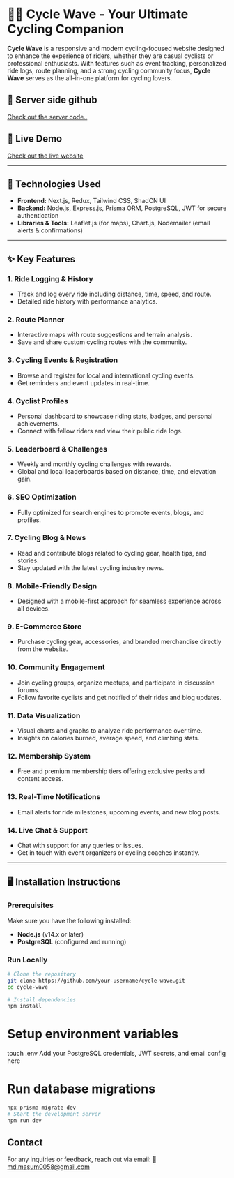



# 🚴‍♂️ Cycle Wave - Your Ultimate Cycling Companion

**Cycle Wave** is a responsive and modern cycling-focused website designed to enhance the experience of riders, whether they are casual cyclists or professional enthusiasts. With features such as event tracking, personalized ride logs, route planning, and a strong cycling community focus, **Cycle Wave** serves as the all-in-one platform for cycling lovers.

## 🚀 Server side github
[Check out the server code.. ](https://github.com/developerMasum/cycle-wave-server-Prisma--postgreSQL-)

## 🚀 Live Demo  
[Check out the live website](https://cycle-wave.vercel.app/)

---

## 📂 Technologies Used

- **Frontend:** Next.js, Redux, Tailwind CSS, ShadCN UI  
- **Backend:** Node.js, Express.js, Prisma ORM, PostgreSQL, JWT for secure authentication  
- **Libraries & Tools:** Leaflet.js (for maps), Chart.js, Nodemailer (email alerts & confirmations)

---

## ✨ Key Features

### 1. Ride Logging & History
- Track and log every ride including distance, time, speed, and route.
- Detailed ride history with performance analytics.

### 2. Route Planner
- Interactive maps with route suggestions and terrain analysis.
- Save and share custom cycling routes with the community.

### 3. Cycling Events & Registration
- Browse and register for local and international cycling events.
- Get reminders and event updates in real-time.

### 4. Cyclist Profiles
- Personal dashboard to showcase riding stats, badges, and personal achievements.
- Connect with fellow riders and view their public ride logs.

### 5. Leaderboard & Challenges
- Weekly and monthly cycling challenges with rewards.
- Global and local leaderboards based on distance, time, and elevation gain.

### 6. SEO Optimization
- Fully optimized for search engines to promote events, blogs, and profiles.

### 7. Cycling Blog & News
- Read and contribute blogs related to cycling gear, health tips, and stories.
- Stay updated with the latest cycling industry news.

### 8. Mobile-Friendly Design
- Designed with a mobile-first approach for seamless experience across all devices.

### 9. E-Commerce Store
- Purchase cycling gear, accessories, and branded merchandise directly from the website.

### 10. Community Engagement
- Join cycling groups, organize meetups, and participate in discussion forums.
- Follow favorite cyclists and get notified of their rides and blog updates.

### 11. Data Visualization
- Visual charts and graphs to analyze ride performance over time.
- Insights on calories burned, average speed, and climbing stats.

### 12. Membership System
- Free and premium membership tiers offering exclusive perks and content access.

### 13. Real-Time Notifications
- Email alerts for ride milestones, upcoming events, and new blog posts.

### 14. Live Chat & Support
- Chat with support for any queries or issues.
- Get in touch with event organizers or cycling coaches instantly.

---

## 🖥️ Installation Instructions

### Prerequisites
Make sure you have the following installed:
- **Node.js** (v14.x or later)
- **PostgreSQL** (configured and running)



### Run Locally

```bash
# Clone the repository
git clone https://github.com/your-username/cycle-wave.git
cd cycle-wave
```
```bash 
# Install dependencies
npm install
```
# Setup environment variables
touch .env
 Add your PostgreSQL credentials, JWT secrets, and email config here

# Run database migrations
```bash
npx prisma migrate dev
# Start the development server
npm run dev
```

## Contact

For any inquiries or feedback, reach out via email:
📩 md.masum0058@gmail.com
